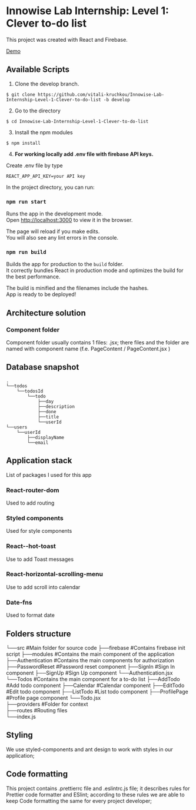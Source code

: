 # Innowise Lab Internship: Level 1: Clever to-do list

This project was created with React and Firebase.

[Demo](https://vitali-kruchkou.github.io/Innowise-Lab-Internship-Level-1-Clever-to-do-list/)

## Available Scripts

1. Clone the develop branch.

`$ git clone https://github.com/vitali-kruchkou/Innowise-Lab-Internship-Level-1-Clever-to-do-list -b develop`

2. Go to the directory

`$ cd Innowise-Lab-Internship-Level-1-Clever-to-do-list`

3. Install the npm modules

`$ npm install`

4. **For working locally add .env file with firebase API keys.**

Create .env file by type

`REACT_APP_API_KEY=your API key`

In the project directory, you can run:

### `npm run start`

Runs the app in the development mode.\
Open [http://localhost:3000](http://localhost:3000) to view it in the browser.

The page will reload if you make edits.\
You will also see any lint errors in the console.

### `npm run build`

Builds the app for production to the `build` folder.\
It correctly bundles React in production mode and optimizes the build for the best performance.

The build is minified and the filenames include the hashes.\
App is ready to be deployed!

## Architecture solution

### Component folder

Component folder usually contains 1 files: .jsx; there files and the folder are named with component name (f.e.
PageContent /
PageContent.jsx
)

## Database snapshot

    .
    └──todos
        └──todosId
            └──todo
    		    ├──day
                ├──description
    			├──done
                ├──title
                └──userId
    └──users
    	└──userId
    		├──displayName
    		└──email

## Application stack

List of packages I used for this app

### React-router-dom

Used to add routing

### Styled components

Used for style components

### React--hot-toast

Use to add Toast messages

### React-horizontal-scrolling-menu

Use to add scroll into calendar

### Date-fns

Used to format date

## Folders structure

└──src                                              #Main folder for source code
    ├──firebase                                         #Contains firebase init script
    ├──modules                                          #Contains the main component of the application
        ├──Authentication                                   #Contains the main components for authorization
        ├──PasswordReset                                    #Password reset component
        ├──SignIn                                           #Sign In component
        ├──SignUp                                           #Sign Up component
        └──Authentication.jsx
    └──Todos                                            #Contains the main component for a to-do list
        ├──AddTodo                                          #Add todo component
        ├──Calendar                                         #Calendar component
        ├──EditTodo                                         #Edit todo component
        ├──ListTodo                                         #List todo component
        ├──ProfilePage                                      #Profile page component
        └──Todo.jsx   
    ├──providers                                        #Folder for context  
    ├──routes                                           #Routing files  
    └──index.js

## Styling

We use styled-components and ant design to work with styles in our application;

## Code formatting

This project contains .prettierrc file and .eslintrc.js file; it describes rules for Prettier code formatter and ESlint; according to these rules we are able to keep Code formatting the same for every project developer;

